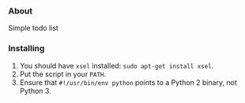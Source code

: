 ### About

Simple todo list

### Installing

1. You should have `xsel` installed: `sudo apt-get install xsel`.
2. Put the script in your `PATH`.
3. Ensure that `#!/usr/bin/env python` points to a Python 2 binary, not Python 3.
